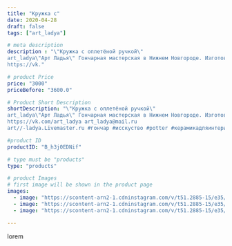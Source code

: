 ```yaml
---
title: "Кружка с"
date: 2020-04-28
draft: false
tags: ["art_ladya"]

# meta description
description : "\"Кружка с оплетёной ручкой\" 
art_ladya\"Арт Ладья\" Гончарная мастерская в Нижнем Новгороде. Изготовление керамики и мастер//-классы по обучению. 
https://vk."

# product Price
price: "3000"
priceBefore: "3600.0"

# Product Short Description
shortDescription: "\"Кружка с оплетёной ручкой\" 
art_ladya\"Арт Ладья\" Гончарная мастерская в Нижнем Новгороде. Изготовление керамики и мастер//-классы по обучению. 
https://vk.com/art_ladya art_ladya@mail.ru 
art//-ladya.Livemaster.ru #гончар #исскуство #potter #керамикадляинтерьера #керамикаручнаяработа #гончарнаямастерская #керамиканазаказ #handmade #посудаизглины #керамика #гончарнаяпосуда #эксклюзивнаякерамика #dishes #decor #ceramicar #mug #claygoods #tankard #earthenware #ceramic #design #кружка #magic #restaurant #ceramicart #магия #pint #clay #авторскаякерамика #плетениелозы"

#product ID
productID: "B_h3j0EDNif"

# type must be "products"
type: "products"

# product Images
# first image will be shown in the product page
images:
  - image: "https://scontent-arn2-1.cdninstagram.com/v/t51.2885-15/e35/95696049_1391119171079679_4046779066654021305_n.jpg?tp=1&_nc_ht=scontent-arn2-1.cdninstagram.com&_nc_cat=103&_nc_ohc=QJH13qmdpycAX-SddYI&ccb=7-4&oh=897345f67456d22e2ee17fe074d01fe6&oe=6082C826&_nc_sid=83d603&ig_cache_key=MjI5NzM2MTYzNjI3OTUzMjYxMQ%3D%3D.2-ccb7-4"
  - image: "https://scontent-arn2-1.cdninstagram.com/v/t51.2885-15/e35/95001113_2586869158223322_4681350617927093261_n.jpg?tp=1&_nc_ht=scontent-arn2-1.cdninstagram.com&_nc_cat=106&_nc_ohc=iCNrlVcFujEAX904Snu&ccb=7-4&oh=0ba8715ff5cf3f7fdd4e7552dbdeb47e&oe=6082C159&_nc_sid=83d603&ig_cache_key=MjI5NzM2MTYzNjIyMDgyMjIzNw%3D%3D.2-ccb7-4"
  - image: "https://scontent-arn2-1.cdninstagram.com/v/t51.2885-15/e35/94840355_573938653558651_6544432654702154675_n.jpg?tp=1&_nc_ht=scontent-arn2-1.cdninstagram.com&_nc_cat=107&_nc_ohc=JFLKKhSTHp8AX8wkcNe&ccb=7-4&oh=79e68d6686e00b893599f43e5e05a4ba&oe=6084F71F&_nc_sid=83d603&ig_cache_key=MjI5NzM2MTYzNjIzNzU3NDI4Mw%3D%3D.2-ccb7-4"

---
```

lorem
